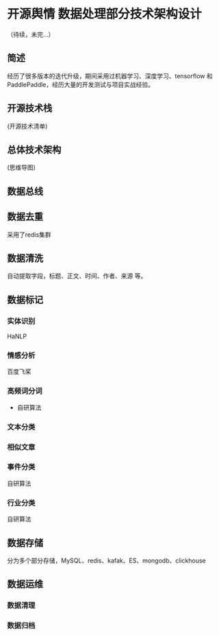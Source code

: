 # 开源舆情 数据处理部分技术架构设计 
（待续，未完...）

## 简述

经历了很多版本的迭代升级，期间采用过机器学习、深度学习、tensorflow 和 PaddlePaddle，经历大量的开发测试与项目实战经验。


## 开源技术栈
(开源技术清单)


## 总体技术架构

(思维导图)


## 数据总线


## 数据去重
采用了redis集群


## 数据清洗
自动提取字段，标题、正文、时间、作者、来源 等。


## 数据标记

### 实体识别
   HaNLP

### 情感分析    
   百度飞桨

### 高频词分词
-   自研算法

### 文本分类


### 相似文章


### 事件分类

  自研算法

### 行业分类

   自研算法

## 数据存储

分为多个部分存储，MySQL、redis、kafak、ES、mongodb、clickhouse

## 数据运维
###  数据清理

###  数据归档
